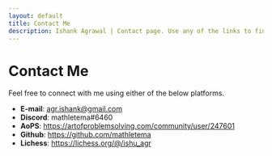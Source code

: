 ```yaml
---
layout: default
title: Contact Me
description: Ishank Agrawal | Contact page. Use any of the links to find out more about me or to connect with me.
---
```


# Contact Me

Feel free to connect with me using either of the below platforms.

- **E-mail**: <a href='mailto:agr.ishank@gmail.com'>agr.ishank@gmail.com</a>
- **Discord**: mathletema#6460
- **AoPS**: <https://artofproblemsolving.com/community/user/247601>
- **Github**: <https://github.com/mathletema>
- **Lichess**: <https://lichess.org/@/ishu_agr>